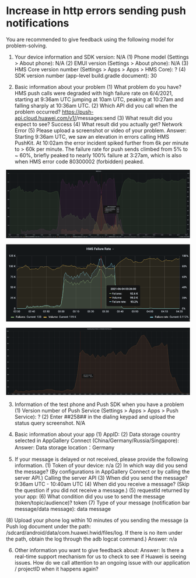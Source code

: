 # Increase in http errors sending push notifications

You are recommended to give feedback using the following model for problem-solving.
1. Your device information and SDK version: N/A
(1) Phone model (Settings > About phone): N/A
(2) EMUI version (Settings > About phone): N/A
(3) HMS Core version number (Settings > Apps > Apps > HMS Core): ?
(4) SDK version number (app-level build.gradle document): 30

2. Basic information about your problem
(1) What problem do you have?
HMS push calls were degraded with high failure rate on 6/4/2021, starting at 9:36am UTC jumping at 10am UTC, peaking at 10:27am and falling sharply at 10:36am UTC.
(2) Which API did you call when the problem occurred?
https://push-api.cloud.huawei.com/v1/<appId>/messages:send
(3) What result did you expect to see?
Success
(4) What result did you actually get?
Network Error
(5) Please upload a screenshot or video of your problem.
Answer: Starting 9:36am UTC, we saw an elevation in errors calling HMS PushKit. At 10:02am the error incident spiked further from 6k per minute to > 60k per minute.
The failure rate for push sends climbed from 5% to ~ 60%, briefly peaked to nearly 100% failure at 3:27am, which is also when HMS error code 80300002 (forbidden) peaked.

![01](https://raw.githubusercontent.com/fwei-io/phone-issues/main/images/increase-in-http-errors-sending-push-notifications/001.png)

![02](https://raw.githubusercontent.com/fwei-io/phone-issues/main/images/increase-in-http-errors-sending-push-notifications/002.png)

![03](https://raw.githubusercontent.com/fwei-io/phone-issues/main/images/increase-in-http-errors-sending-push-notifications/003.png)

3. Information of the test phone and Push SDK when you have a problem
(1) Version number of Push Service (Settings > Apps > Apps > Push Service): ?
(2) Enter *#*#258#*#* in the dialing keypad and upload the status query screenshot.
N/A

4. Basic information about your app
(1) AppID: 
(2) Data storage country selected in AppGallery Connect (China/Germany/Russia/Singapore):
Answer: Data storage location：Germany

5. If your message is delayed or not received, please provide the following information.
(1) Token of your device: n/a
(2) In which way did you send the message? (By configurations in AppGallery Connect or by calling the server API.)
Calling the server API
(3) When did you send the message?
9:36am UTC - 10:40am UTC
(4) When did you receive a message? (Skip the question if you did not receive a message.)
(5) requestId returned by your app:
(6) What condition did you use to send the message (token/topic/audience)?
token
(7) Type of your message (notification bar message/data message):
data message

(8) Upload your phone log within 10 minutes of you sending the message (a Push log document under the path: /sdcard/android/data/com.huawei.hwid/files/log. If there is no item under the path, obtain the log through the adb logcat command.)
Answer: n/a

6. Other information you want to give feedback about:
Answer: Is there a real-time support mechanism for us to check to see if Huawei is seeing issues.
How do we call attention to an ongoing issue with our application / projectID when it happens again?
